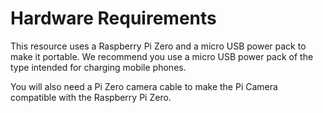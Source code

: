 # Hardware Requirements

This resource uses a Raspberry Pi Zero and a micro USB power pack to make it portable. We recommend you use a micro USB power pack of the type intended for charging mobile phones.

You will also need a Pi Zero camera cable to make the Pi Camera compatible with the Raspberry Pi Zero.
